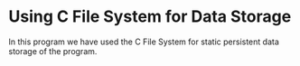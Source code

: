 # Using C File System for Data Storage
In this program we have used the C File System for static persistent data storage of the program.
